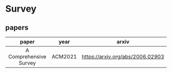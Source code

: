 # Survey


## papers
|paper|year|arxiv|
|:--:|:--:|:--:|
|A Comprehensive Survey| ACM2021 | https://arxiv.org/abs/2006.02903|
